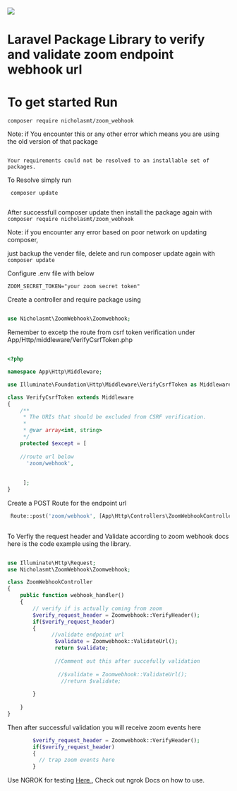 # <img src="https://st2.zoom.us/static/6.3.12613/image/new/topNav/Zoom_logo.svg">

# Laravel Package Library to verify and validate zoom endpoint webhook url
 
# To get started Run

```
composer require nicholasmt/zoom_webhook

```

Note: if You encounter this or any other error which means you are using the old version of that package

```console

Your requirements could not be resolved to an installable set of packages.

```

To Resolve simply run
 
```
 composer update
 
 ```

After successfull composer update then install the package again with 
``` composer require nicholasmt/zoom_webhook ```

Note: if you encounter any error based on poor network on updating composer, 

just backup the vender file, delete and run composer update again with 
``` composer update ```


Configure .env file with below

```
ZOOM_SECRET_TOKEN="your zoom secret token"

```
Create a controller and require package using

```php

use Nicholasmt\ZoomWebhook\Zoomwebhook;

```
Remember to excetp the route from csrf token verification under App/Http/middleware/VerifyCsrfToken.php 

```php

<?php

namespace App\Http\Middleware;

use Illuminate\Foundation\Http\Middleware\VerifyCsrfToken as Middleware;

class VerifyCsrfToken extends Middleware
{
    /**
     * The URIs that should be excluded from CSRF verification.
     *
     * @var array<int, string>
     */
    protected $except = [
    
    //route url below
      'zoom/webhook',
       
      
     ];
}

```


Create a POST Route for the endpoint url
```php
 Route::post('zoom/webhook', [App\Http\Controllers\ZoomWebhookController::class, 'webhook_handler'])->name('zoom-webhook');
 
```

To Verfiy the request header and Validate according to zoom webhook docs here is the code example using the library.

```php

use Illuminate\Http\Request;
use Nicholasmt\ZoomWebhook\Zoomwebhook;

class ZoomWebhookController 
{
    public function webhook_handler()
    {
        // verify if is actually coming from zoom
        $verify_request_header = Zoomwebhook::VerifyHeader(); 
        if($verify_request_header)
        {
              //validate endpoint url
               $validate = Zoomwebhook::ValidateUrl();
               return $validate;
               
               //Comment out this after succefully validation
               
                //$validate = Zoomwebhook::ValidateUrl();
                 //return $validate;
               
        }
         
    }
}

```
Then after successful validation you will receive zoom events here

```php
        $verify_request_header = Zoomwebhook::VerifyHeader(); 
        if($verify_request_header)
        {
          // trap zoom events here
        }

```
Use NGROK for testing  <a href="https://ngrok.com"> Here </a>, Check out ngrok Docs on how to use.




